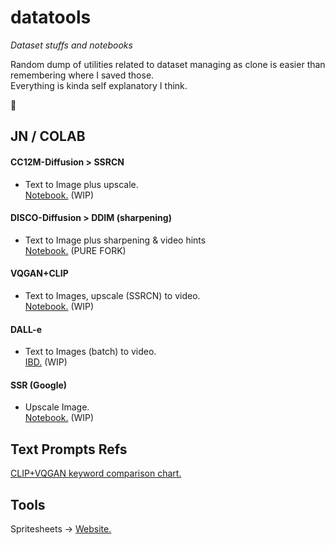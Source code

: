 # datatools
*Dataset stuffs and notebooks*

Random dump of utilities related to dataset managing as clone is easier than remembering where I saved those.  
Everything is kinda self explanatory I think.

👀

## JN / COLAB

#### CC12M-Diffusion > SSRCN
* Text to Image plus upscale.  
[Notebook.](https://colab.research.google.com/drive/1Pyx2Z7qDE003R2C0Vo5mFAu0oDUCXM7w)  (WIP)

#### DISCO-Diffusion > DDIM (sharpening)
* Text to Image plus sharpening & video hints  
[Notebook.](https://colab.research.google.com/drive/10hq4ldMkKrdMSwyb8Nhi462cfEVc5Sfs)  (PURE FORK)

#### VQGAN+CLIP
* Text to Images, upscale (SSRCN) to video.  
[Notebook.](https://colab.research.google.com/drive/16K3W6o4RcwarFasU-Jl_Ag-pzQmt7ywK)  (WIP)

#### DALL-e
* Text to Images (batch) to video.  
[IBD.]()  (WIP)

#### SSR (Google)
* Upscale Image.  
[Notebook.](https://colab.research.google.com/drive/1BMJv-9ULCD5kIpEVNOgV_SCUliAlUTGI)  (WIP)


## Text Prompts Refs
[CLIP+VQGAN keyword comparison chart.](https://imgur.com/a/SnSIQRu)


## Tools
Spritesheets -> [Website.](https://www.leshylabs.com/apps/sstool/)
